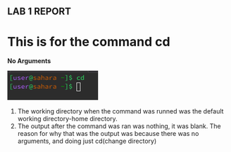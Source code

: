 ## LAB 1 REPORT 

# This is for the command cd 

**No Arguments** 

![Image](CdNoArgs.png) 

1. The working directory when the command was runned was the default working directory-home directory.
2. The output after the command was ran was nothing, it was blank. The reason for why that was the output was because there was no arguments, and doing just cd(change directory) 
